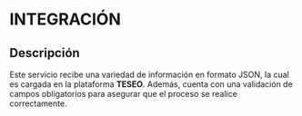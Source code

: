# INTEGRACIÓN

## Descripción

Este servicio recibe una variedad de información en formato JSON, la cual es cargada en la plataforma **TESEO**. Además,
cuenta con una validación de campos obligatorios para asegurar que el proceso se realice correctamente.
